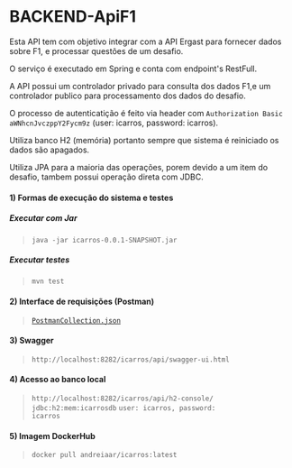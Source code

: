 # BACKEND-ApiF1

Esta API tem com objetivo integrar com a API Ergast para fornecer dados sobre F1, e processar questões de um desafio.

O serviço é executado em Spring e conta com endpoint's RestFull.

A API possui um controlador privado para consulta dos dados F1,e um controlador publico para processamento dos dados do desafio.

O processo de autenticatição é feito via header com <code>Authorization Basic aWNhcnJvczppY2Fycm9z</code> (user: icarros, password: icarros).

Utiliza banco H2 (memória) portanto sempre que sistema é reiniciado os dados são apagados.

Utiliza JPA para a maioria das operações, porem devido a um item do desafio, tambem possui operação direta com JDBC.

#### 1) Formas de execução do sistema e testes

   ##### Executar com Jar 
   ><code>java -jar icarros-0.0.1-SNAPSHOT.jar</code>

   ##### Executar testes 
   ><code>mvn test</code>

#### 2) Interface de requisições (Postman)
><code>[PostmanCollection.json](iCarros.postman_collection.json)</code>

#### 3) Swagger
><code>http://localhost:8282/icarros/api/swagger-ui.html</code>

#### 4) Acesso ao banco local
><code>http://localhost:8282/icarros/api/h2-console/</code>
><code>jdbc:h2:mem:icarrosdb</code>
><code>user: icarros, password: icarros</code>

#### 5) Imagem DockerHub
><code>docker pull andreiaar/icarros:latest</code>
